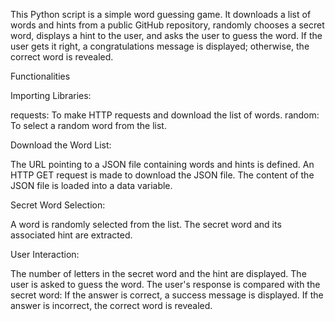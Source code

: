 This Python script is a simple word guessing game. It downloads a list of words and hints from a public GitHub repository, 
randomly chooses a secret word, displays a hint to the user, and asks the user to guess the word. If the user gets it right,
a congratulations message is displayed; otherwise, the correct word is revealed.

Functionalities
<br>

Importing Libraries:

requests: To make HTTP requests and download the list of words.
random: To select a random word from the list.
<br>

Download the Word List:

The URL pointing to a JSON file containing words and hints is defined.
An HTTP GET request is made to download the JSON file.
The content of the JSON file is loaded into a data variable.
<br>

Secret Word Selection:

A word is randomly selected from the list.
The secret word and its associated hint are extracted.
<br>

User Interaction:

The number of letters in the secret word and the hint are displayed.
The user is asked to guess the word.
The user's response is compared with the secret word:
If the answer is correct, a success message is displayed.
If the answer is incorrect, the correct word is revealed.


